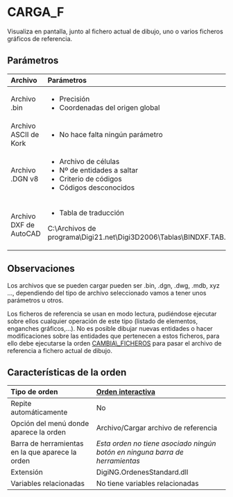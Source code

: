 # CARGA\_F

Visualiza en pantalla, junto al fichero actual de dibujo, uno o varios ficheros gráficos de referencia.

## Parámetros

<table>
  <thead>
    <tr>
      <th style="text-align:left">Archivo</th>
      <th style="text-align:left">Par&#xE1;metros</th>
    </tr>
  </thead>
  <tbody>
    <tr>
      <td style="text-align:left">Archivo .bin</td>
      <td style="text-align:left">
        <ul>
          <li>Precisi&#xF3;n</li>
          <li>Coordenadas del origen global</li>
        </ul>
      </td>
    </tr>
    <tr>
      <td style="text-align:left">Archivo ASCII de Kork</td>
      <td style="text-align:left">
        <ul>
          <li>No hace falta ning&#xFA;n par&#xE1;metro</li>
        </ul>
      </td>
    </tr>
    <tr>
      <td style="text-align:left">Archivo .DGN v8</td>
      <td style="text-align:left">
        <ul>
          <li>Archivo de c&#xE9;lulas</li>
          <li>N&#xBA; de entidades a saltar</li>
          <li>Criterio de c&#xF3;digos</li>
          <li>C&#xF3;digos desconocidos</li>
        </ul>
      </td>
    </tr>
    <tr>
      <td style="text-align:left">Archivo DXF de AutoCAD</td>
      <td style="text-align:left">
        <ul>
          <li>Tabla de traducci&#xF3;n</li>
        </ul>
        <p>C:\Archivos de programa\Digi21.net\Digi3D2006\Tablas\BINDXF.TAB.XML</p>
      </td>
    </tr>
  </tbody>
</table>

## Observaciones

Los archivos que se pueden cargar pueden ser .bin, .dgn, .dwg, .mdb, xyz ..., dependiendo del tipo de archivo seleccionado vamos a tener unos parámetros u otros.

Los ficheros de referencia se usan en modo lectura, pudiéndose ejecutar sobre ellos cualquier operación de este tipo \(listado de elementos, enganches gráficos,...\). No es posible dibujar nuevas entidades o hacer modificaciones sobre las entidades que pertenecen a estos ficheros, para ello debe ejecutarse la orden [CAMBIA\\_FICHEROS](/digi3d-net/referencia/ventana-de-dibujo/ordenes/c/cambia-ficheros.md) para pasar el archivo de referencia a fichero actual de dibujo.

## Características de la orden

| Tipo de orden | [Orden interactiva](carga-f.md) |
| :--- | :--- |
| Repite automáticamente | No |
| Opción del menú donde aparece la orden | Archivo/Cargar archivo de referencia |
| Barra de herramientas en la que aparece la orden | _Esta orden no tiene asociado ningún botón en ninguna barra de herramientas_ |
| Extensión | DigiNG.OrdenesStandard.dll |
| Variables relacionadas | No tiene variables relacionadas |

